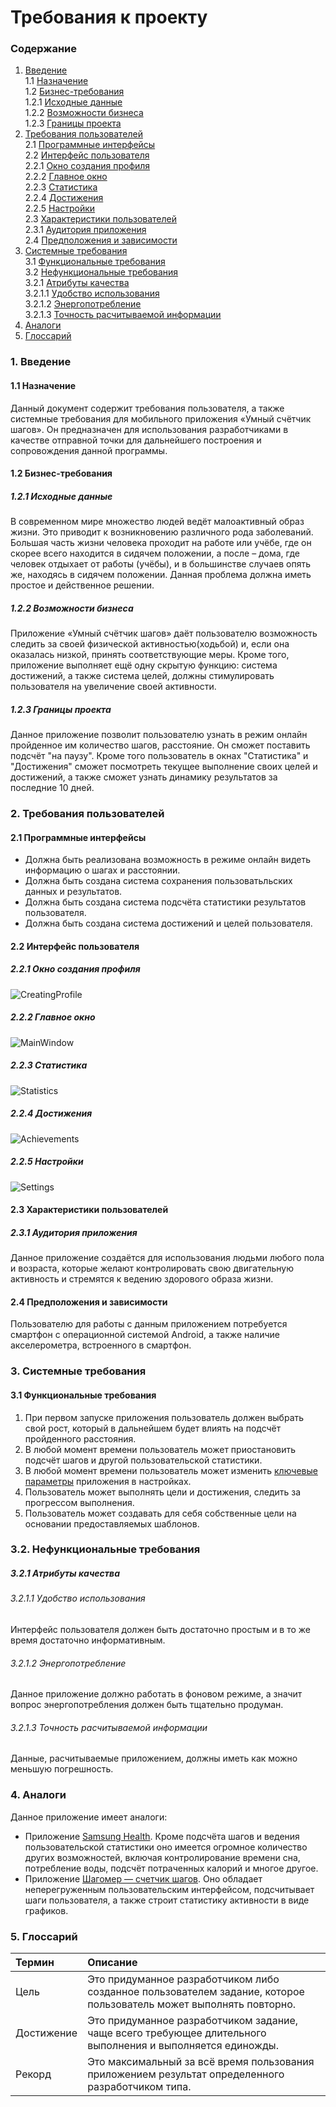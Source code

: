 # Требования к проекту
### Содержание
1. [Введение](#1) <br>
    1.1 [Назначение](#1.1) <br>
    1.2 [Бизнес-требования](#1.2) <br>
      1.2.1 [Исходные данные](#1.2.1) <br>
      1.2.2 [Возможности бизнеса](#1.2.2) <br>
      1.2.3 [Границы проекта](#1.2.3) <br>
  2. [Требования пользователей](#2) <br>
    2.1 [Программные интерфейсы](#2.1) <br>
    2.2 [Интерфейс пользователя](#2.2) <br>
      2.2.1 [Окно создания профиля](#2.2.1)<br>
      2.2.2 [Главное окно](#2.2.2)<br>
      2.2.3 [Статистика](#2.2.3)<br>
      2.2.4 [Достижения](#2.2.4)<br>
      2.2.5 [Настройки](#2.2.5)<br>
    2.3 [Характеристики пользователей](#2.3) <br>
      2.3.1 [Аудитория приложения](#2.3.1) <br>
    2.4 [Предположения и зависимости](#2.4) <br>
  3. [Системные требования](#3) <br>
    3.1 [Функциональные требования](#3.1) <br>
    3.2 [Нефункциональные требования](#3.2) <br>
      3.2.1 [Атрибуты качества](#3.2.1) <br>
        3.2.1.1 [Удобство использования](#3.2.1.1) <br>
        3.2.1.2 [Энергопотребление](#3.2.1.2) <br>
        3.2.1.3 [Точность расчитываемой информации](#3.2.1.3) <br>
  4. [Аналоги](#4) <br>
  5. [Глоссарий](#5) <br>
      

### 1. Введение <a name="1"></a>
#### 1.1 Назначение <a name="1.1"></a>
Данный документ содержит требования пользователя, а также системные требования для мобильного приложения «Умный счётчик шагов». 
Он предназначен для использования разработчиками в качестве отправной точки для дальнейшего построения и сопровождения данной программы.
#### 1.2 Бизнес-требования <a name="1.2"></a>
##### 1.2.1 Исходные данные <a name="1.2.1"></a>
В современном мире множество людей ведёт малоактивный образ жизни. Это приводит к возникновению различного рода заболеваний. 
Большая часть жизни человека проходит на работе или учёбе, где он скорее всего находится в сидячем положении, а после – дома, 
где человек отдыхает от работы (учёбы), и в большинстве случаев опять же, находясь в сидячем положении. Данная проблема должна 
иметь простое и действенное решении.
##### 1.2.2 Возможности бизнеса <a name="1.2.2"></a>
Приложение «Умный счётчик шагов» даёт пользователю возможность следить за своей физической активностью(ходьбой) и, 
если она оказалась низкой, принять соответствующие меры. Кроме того, приложение выполняет ещё одну скрытую функцию: 
система достижений, а также система целей, должны стимулировать пользователя на увеличение своей активности.
##### 1.2.3 Границы проекта <a name="1.2.3"></a>
Данное приложение позволит пользователю узнать в режим онлайн пройденное им количество шагов, расстояние.
Он сможет поставить подсчёт "на паузу". Кроме того пользователь в окнах "Статистика" и "Достижения" сможет посмотреть текущее выполнение 
своих целей и достижений, а также сможет узнать динамику результатов за последние 10 дней. 

### 2. Требования пользователей <a name="2"></a>
#### 2.1 Программные интерфейсы <a name="2.1"></a>
  - Должна быть реализована возможность в режиме онлайн видеть информацию о шагах и расстоянии.
  - Должна быть создана система сохранения пользоватьльских данных и результатов.
  - Должна быть создана система подсчёта статистики результатов пользователя.
  - Должна быть создана система достижений и целей пользователя.
#### 2.2 Интерфейс пользователя <a name="2.2"></a>
##### 2.2.1 Окно создания профиля <a name="2.2.1"></a>
  ![CreatingProfile](https://github.com/PeterZhukovetc/Smart-Step-Counter/blob/master/Other/Mockups/CreatingProfile.png)
##### 2.2.2 Главное окно <a name="2.2.2"></a>
  ![MainWindow](https://github.com/PeterZhukovetc/Smart-Step-Counter/blob/master/Other/Mockups/MainWindow.png)
##### 2.2.3 Статистика <a name="2.2.3"></a>
  ![Statistics](https://github.com/PeterZhukovetc/Smart-Step-Counter/blob/master/Other/Mockups/Statistics.png)
##### 2.2.4 Достижения <a name="2.2.4"></a>
  ![Achievements](https://github.com/PeterZhukovetc/Smart-Step-Counter/blob/master/Other/Mockups/Achievements.png)
##### 2.2.5 Настройки <a name="2.2.5"></a>
  ![Settings](https://github.com/PeterZhukovetc/Smart-Step-Counter/blob/master/Other/Mockups/Settings.png)
#### 2.3 Характеристики пользователей <a name="2.3"></a>
##### 2.3.1 Аудитория приложения  <a name="2.3.1"></a>
Данное приложение создаётся для использования людьми любого пола и возраста, которые желают контролировать свою двигательную активность 
и стремятся к ведению здорового образа жизни.
#### 2.4 Предположения и зависимости <a name="2.4"></a>
Пользователю для работы с данным приложением потребуется смартфон с операционной системой Android, а также наличие акселерометра,
встроенного в смартфон.

### 3. Системные требования <a name="3"></a>
#### 3.1 Функциональные требования <a name="3.1"></a>
  1. При первом запуске приложения пользователь должен выбрать свой рост, который в дальнейшем будет влиять на подсчёт пройденного расстояния.
  2. В любой момент времени пользователь может приостановить подсчёт шагов и другой пользовательской статистики.
  3. В любой момент времени пользователь может изменить [ключевые параметры](#2.2.5) приложения в настройках.
  4. Пользователь может выполнять цели и достижения, следить за прогрессом выполнения.
  5. Пользователь может создавать для себя собственные цели на основании предоставляемых шаблонов. 
### 3.2. Нефункциональные требования <a name="3.2"></a>
##### 3.2.1 Атрибуты качества <a name="3.2.1"></a>
###### 3.2.1.1 Удобство использования <a name="3.2.1.1"></a>
Интерфейс пользователя должен быть достаточно простым и в то же время достаточно информативным.
###### 3.2.1.2 Энергопотребление <a name="3.2.1.2"></a>
Данное приложение должно работать в фоновом режиме, а значит вопрос энергопотребления должен быть тщательно продуман.
###### 3.2.1.3 Точность расчитываемой информации <a name="3.2.1.3"></a>
Данные, расчитываемые приложением, должны иметь как можно меньшую погрешность. 

### 4. Аналоги <a name="4"></a>
Данное приложение имеет аналоги:
  - Приложение [Samsung Health](https://play.google.com/store/apps/details?id=com.sec.android.app.shealth&hl=ru). Кроме подсчёта шагов и ведения пользовательской статистики оно имеется огромное количество других возможностей,
  включая контролирование времени сна, потребление воды, подсчёт потраченных калорий и многое другое. 
  - Приложение [Шагомер — счетчик шагов](https://play.google.com/store/apps/details?id=com.tayu.tau.pedometer&hl=ru). Оно обладает неперегруженным пользовательским интерфейсом, подсчитывает шаги пользователя, 
  а также строит статистику активности в виде графиков. 
  
  
### 5. Глоссарий <a name="5"></a>
| Термин | Описание |
|:--|:--|
| Цель | Это придуманное разработчиком либо созданное пользователем задание, которое пользователь может выполнять повторно.|
| Достижение | Это придуманное разработчиком задание, чаще всего требующее длительного выполнения и выполняется единожды.|
| Рекорд | Это максимальный за всё время пользования приложением результат определенного разработчиком типа.|






